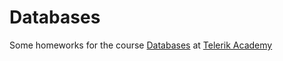 # Databases

Some homeworks for the course [Databases](http://telerikacademy.com/Courses/Courses/Details/388) at [Telerik Academy](https://telerikacademy.com)



